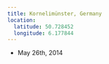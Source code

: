 ```yaml
---
title: Kornelimünster, Germany
location:
  latitude: 50.728452
  longitude: 6.177844
---
```


+ May 26th, 2014
